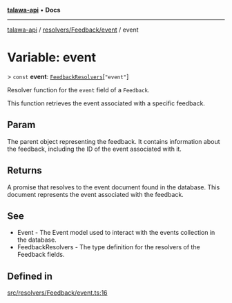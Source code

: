 [**talawa-api**](../../../../README.md) • **Docs**

***

[talawa-api](../../../../modules.md) / [resolvers/Feedback/event](../README.md) / event

# Variable: event

\> `const` **event**: [`FeedbackResolvers`](../../../../types/generatedGraphQLTypes/type-aliases/FeedbackResolvers.md)\[`"event"`\]

Resolver function for the `event` field of a `Feedback`.

This function retrieves the event associated with a specific feedback.

## Param

The parent object representing the feedback. It contains information about the feedback, including the ID of the event associated with it.

## Returns

A promise that resolves to the event document found in the database. This document represents the event associated with the feedback.

## See

 - Event - The Event model used to interact with the events collection in the database.
 - FeedbackResolvers - The type definition for the resolvers of the Feedback fields.

## Defined in

[src/resolvers/Feedback/event.ts:16](https://github.com/PalisadoesFoundation/talawa-api/blob/92443bb6a5ff3ed66457149a509401986a82e570/src/resolvers/Feedback/event.ts#L16)
